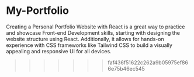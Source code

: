 # My-Portfolio
Creating a Personal Portfolio Website with React is a great way to practice and showcase Front-end Development skills, starting with designing the website structure using React. Additionally, it allows for hands-on experience with CSS frameworks like Tailwind CSS to build a visually appealing and responsive UI for all devices.
>>>>>>> faf436f51622c262a9b05975ef866e75b46ec545
